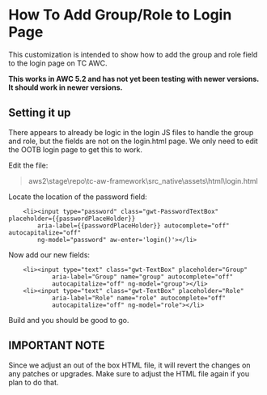 # How To Add Group/Role to Login Page
This customization is intended to show how to add the group and role field to the login page on TC AWC.

**This works in AWC 5.2 and has not yet been testing with newer versions. It should work in newer versions.**

## Setting it up
There appears to already be logic in the login JS files to handle the group and role, but the fields are not on the login.html page. We only need to edit the OOTB login page to get this to work.

Edit the file: 
> aws2\stage\repo\tc-aw-framework\src_native\assets\html\login.html

Locate the location of the password field:
````
    <li><input type="password" class="gwt-PasswordTextBox" placeholder={{passwordPlaceHolder}}
        aria-label={{passwordPlaceHolder}} autocomplete="off" autocapitalize="off"
        ng-model="password" aw-enter='login()'></li>
````

Now add our new fields:
````
    <li><input type="text" class="gwt-TextBox" placeholder="Group"
            aria-label="Group" name="group" autocomplete="off"
            autocapitalize="off" ng-model="group"></li>
    <li><input type="text" class="gwt-TextBox" placeholder="Role"
            aria-label="Role" name="role" autocomplete="off"
            autocapitalize="off" ng-model="role"></li>
````

Build and you should be good to go.


## IMPORTANT NOTE
Since we adjust an out of the box HTML file, it will revert the changes on any patches or upgrades. Make sure to adjust the HTML file again if you plan to do that.

